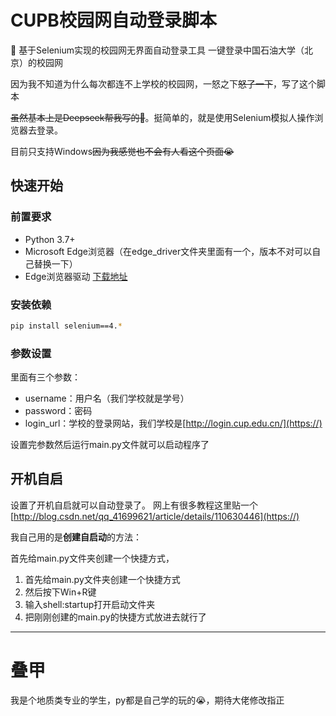 # CUPB校园网自动登录脚本

🔌 基于Selenium实现的校园网无界面自动登录工具
一键登录中国石油大学（北京）的校园网

因为我不知道为什么每次都连不上学校的校园网，一怒之下~~怒了一下~~，写了这个脚本

~~虽然基本上是Deepseek帮我写的🤣~~。挺简单的，就是使用Selenium模拟人操作浏览器去登录。

目前只支持Windows~~因为我感觉也不会有人看这个页面😭~~

## 快速开始

### 前置要求

- Python 3.7+
- Microsoft Edge浏览器（在edge_driver文件夹里面有一个，版本不对可以自己替换一下）
- Edge浏览器驱动 [下载地址](https://developer.microsoft.com/en-us/microsoft-edge/tools/webdriver/)

### 安装依赖

```bash
pip install selenium==4.*
```

### 参数设置

里面有三个参数：

* username：用户名（我们学校就是学号）
* password：密码
* login_url：学校的登录网站，我们学校是[http://login.cup.edu.cn/](https://)

设置完参数然后运行main.py文件就可以启动程序了


## 开机自启

设置了开机自启就可以自动登录了。
网上有很多教程这里贴一个[http://blog.csdn.net/qq_41699621/article/details/110630446](https://)

我自己用的是**创建自启动**的方法：

首先给main.py文件夹创建一个快捷方式，

1. 首先给main.py文件夹创建一个快捷方式
2. 然后按下Win+R键
3. 输入shell:startup打开启动文件夹
4. 把刚刚创建的main.py的快捷方式放进去就行了

---
# 叠甲
我是个地质类专业的学生，py都是自己学的玩的😭，期待大佬修改指正
